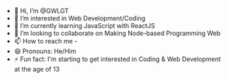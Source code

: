 - 👋 Hi, I’m @GWLGT
- 👀 I’m interested in Web Development/Coding
- 🌱 I’m currently learning JavaScript with ReactJS
- 💞️ I’m looking to collaborate on Making Node-based Programming Web
- 📫 How to reach me -
- 😄 Pronouns: He/Him
- ⚡ Fun fact: I'm starting to get interested in Coding & Web Development at the age of 13

<!---
GWLGT/GWLGT is a ✨ special ✨ repository because its `README.md` (this file) appears on your GitHub profile.
You can click the Preview link to take a look at your changes.
--->
